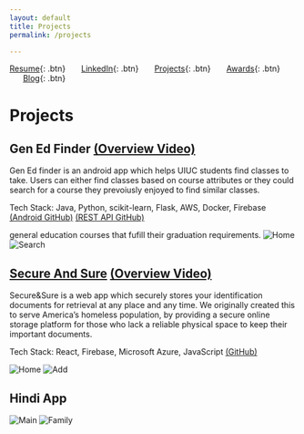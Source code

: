 ```yaml
---
layout: default
title: Projects
permalink: /projects

---
```


[Resume](./assets/docs/resume.pdf){: .btn}
&nbsp;&nbsp;&nbsp;&nbsp;&nbsp;&nbsp;[LinkedIn](https://www.linkedin.com/in/karan-sodhi-481265160/){: .btn}
&nbsp;&nbsp;&nbsp;&nbsp;&nbsp;&nbsp;[Projects](/projects.md){: .btn}
&nbsp;&nbsp;&nbsp;&nbsp;&nbsp;&nbsp;[Awards](/awards.md){: .btn}
&nbsp;&nbsp;&nbsp;&nbsp;&nbsp;&nbsp;[Blog](/blog.md){: .btn}

# Projects
## Gen Ed Finder [(Overview Video)](http://www.youtube.com/watch?v=-yGUEN5KqU4)
Gen Ed finder is an android app which helps UIUC students find classes to take. Users can either find classes based on course attributes or they could search for a course they prevoiusly enjoyed to find similar classes. 

Tech Stack: Java, Python, scikit-learn, Flask, AWS, Docker, Firebase [(Android GitHub)](https://github.com/ksodhi2/Gen-Ed-Finder) [(REST API GitHub)](https://github.com/ksodhi2/GEN-ED-FINDER-REST-API)

general education courses that fufill their graduation requirements. 
![Home](../assets/img/geoffhome.png "Gen Ed Finder home screen")
![Search](../assets/img/geoffsearch.png "Gen Ed Finder Search")

## [Secure And Sure](https://secure-and-sure.netlify.com) [(Overview Video)](http://www.youtube.com/watch?v=1nKYYJoLMGo)
Secure&Sure is a web app which securely stores your identification documents for retrieval at any place and any time. We originally created this to serve America’s homeless population, by providing a secure online storage platform for those who lack a reliable physical space to keep their important documents.

Tech Stack: React, Firebase, Microsoft Azure, JavaScript [(GitHub)](https://github.com/ksodhi2/SecureAndSure)

![Home](../assets/img/securehome.png "Secure For Sure Home Screen")
![Add](../assets/img/secureadd.png "Secure For Sure Profile")

## Hindi App
![Main](../assets/img/hindiapp.png "Hindi App home screen")
![Family](../assets/img/family.png "Hindi App family screen")
